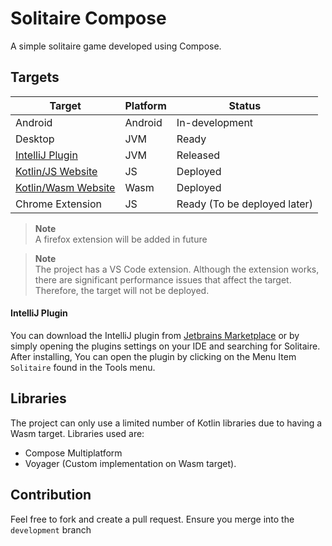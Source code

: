 # Solitaire Compose

A simple solitaire game developed using Compose.

## Targets

| Target                                                                   | Platform | Status                       |
|--------------------------------------------------------------------------|----------|------------------------------|
| Android                                                                  | Android  | In-development               |
| Desktop                                                                  | JVM      | Ready                        |
| [IntelliJ Plugin](https://plugins.jetbrains.com/plugin/22697-solitaire)  | JVM      | Released                     |
| [Kotlin/JS Website](https://bkmbigo.github.io/solitaire-compose/js)      | JS       | Deployed                     |
| [Kotlin/Wasm Website](https://bkmbigo.github.io/solitaire-compose/wasm/) | Wasm     | Deployed                     |
| Chrome Extension                                                         | JS       | Ready (To be deployed later) |

> **Note**  
> A firefox extension will be added in future

> **Note**  
> The project has a VS Code extension. Although the extension works, there are significant performance issues that
> affect the target. Therefore, the target will not be deployed.

#### IntelliJ Plugin
You can download the IntelliJ plugin from [Jetbrains Marketplace](https://plugins.jetbrains.com/plugin/22697-solitaire) or by simply opening the plugins settings on your IDE and searching for Solitaire. After installing, You can open the plugin by clicking on the Menu Item `Solitaire` found in the Tools menu.

## Libraries

The project can only use a limited number of Kotlin libraries due to having a Wasm target. Libraries used are:

- Compose Multiplatform
- Voyager (Custom implementation on Wasm target).

## Contribution

Feel free to fork and create a pull request. Ensure you merge into the `development` branch 
